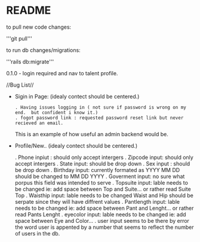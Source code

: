 # README

to pull new code changes:

'''git pull'''

to run db changes/migrations:

'''rails db:migrate'''

0.1.0 - login required and nav to talent profile.


//Bug List//

* Sigin in Page: (idealy contect should be centered.)
    
      . Having issues logging in ( not sure if password is wrong on my end.  but confident i know it.)
      . fogot password link : requested password reset link but never recieved an email.  
      
     This is an example of how useful an admin backend would be.



* Profile/New.. (idealy contect should be centered.)
  
  . Phone inpiut : should only accept intergers
  . Zipcode input: should only accept intergers
  . State input: should be drop down
  . Sex input : should be drop down
  . Birthday input: currently formated as YYYY MM DD should be changed to MM DD YYYY
  . Goverment input: no sure what porpus this field was intended to serve
  . Topsuite input: lable needs to be changed ie: add space between Top and Suite... or rather read Suite Top
  . Waisthip input: lable needs to be changed Waist and Hip should be serpate since they will have diffrent values
  . Pantlength input: lable needs to be changed ie: add space between Pant and Lenght... or rather read Pants Lenght
  . eyecolor input: lable needs to be changed ie: add space between Eye and Color... 
  . user input seems to be there by error the word user is appented by a number that seems to reflect the number of users in the db.
